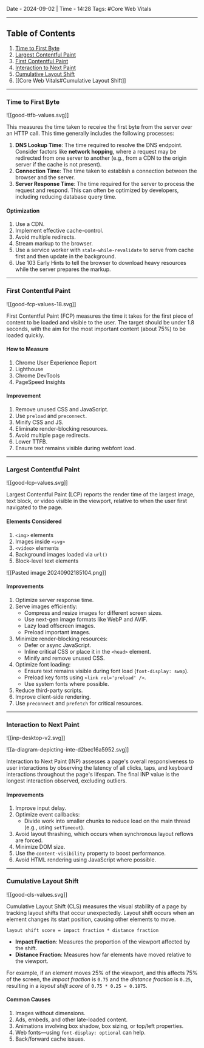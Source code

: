 Date - 2024-09-02  |  Time - 14:28
Tags: #Core Web Vitals

----
## Table of Contents

1. [Time to First Byte](#time-to-first-byte)
2. [Largest Contentful Paint](#largest-contentful-paint)
3. [First Contentful Paint](#first-contentful-paint)
4. [Interaction to Next Paint](#interaction-to-next-paint)
5. [Cumulative Layout Shift](#cumulative-layout-shift)
6. [[Core Web Vitals#Cumulative Layout Shift]]

---

### Time to First Byte

![[good-ttfb-values.svg]]

This measures the time taken to receive the first byte from the server over an HTTP call. This time generally includes the following processes:

1. **DNS Lookup Time**: The time required to resolve the DNS endpoint. Consider factors like **network hopping**, where a request may be redirected from one server to another (e.g., from a CDN to the origin server if the cache is not present).
2. **Connection Time**: The time taken to establish a connection between the browser and the server.
3. **Server Response Time**: The time required for the server to process the request and respond. This can often be optimized by developers, including reducing database query time.

#### Optimization

1. Use a CDN.
2. Implement effective cache-control.
3. Avoid multiple redirects.
4. Stream markup to the browser.
5. Use a service worker with `stale-while-revalidate` to serve from cache first and then update in the background.
6. Use 103 Early Hints to tell the browser to download heavy resources while the server prepares the markup.

---

### First Contentful Paint

![[good-fcp-values-18.svg]]

First Contentful Paint (FCP) measures the time it takes for the first piece of content to be loaded and visible to the user. The target should be under 1.8 seconds, with the aim for the most important content (about 75%) to be loaded quickly.

#### How to Measure

1. Chrome User Experience Report
2. Lighthouse
3. Chrome DevTools
4. PageSpeed Insights

#### Improvement

1. Remove unused CSS and JavaScript.
2. Use `preload` and `preconnect`.
3. Minify CSS and JS.
4. Eliminate render-blocking resources.
5. Avoid multiple page redirects.
6. Lower TTFB.
7. Ensure text remains visible during webfont load.

---

### Largest Contentful Paint

![[good-lcp-values.svg]]

Largest Contentful Paint (LCP) reports the render time of the largest image, text block, or video visible in the viewport, relative to when the user first navigated to the page.

#### Elements Considered

1. `<img>` elements
2. Images inside `<svg>`
3. `<video>` elements
4. Background images loaded via `url()`
5. Block-level text elements

![[Pasted image 20240902185104.png]]

#### Improvements

1. Optimize server response time.
2. Serve images efficiently:
   - Compress and resize images for different screen sizes.
   - Use next-gen image formats like WebP and AVIF.
   - Lazy load offscreen images.
   - Preload important images.
3. Minimize render-blocking resources:
   - Defer or async JavaScript.
   - Inline critical CSS or place it in the `<head>` element.
   - Minify and remove unused CSS.
4. Optimize font loading:
   - Ensure text remains visible during font load (`font-display: swap`).
   - Preload key fonts using `<link rel='preload' />`.
   - Use system fonts where possible.
5. Reduce third-party scripts.
6. Improve client-side rendering.
7. Use `preconnect` and `prefetch` for critical resources.

---

### Interaction to Next Paint

![[inp-desktop-v2.svg]]

![[a-diagram-depicting-inte-d2bec16a5952.svg]]

Interaction to Next Paint (INP) assesses a page's overall responsiveness to user interactions by observing the latency of all clicks, taps, and keyboard interactions throughout the page's lifespan. The final INP value is the longest interaction observed, excluding outliers.

#### Improvements

1. Improve input delay.
2. Optimize event callbacks:
   - Divide work into smaller chunks to reduce load on the main thread (e.g., using `setTimeout`).
3. Avoid layout thrashing, which occurs when synchronous layout reflows are forced.
4. Minimize DOM size.
5. Use the `content-visibility` property to boost performance.
6. Avoid HTML rendering using JavaScript where possible.

---

### Cumulative Layout Shift

![[good-cls-values.svg]]

Cumulative Layout Shift (CLS) measures the visual stability of a page by tracking layout shifts that occur unexpectedly. Layout shift occurs when an element changes its start position, causing other elements to move.

```
layout shift score = impact fraction * distance fraction
```


- **Impact Fraction**: Measures the proportion of the viewport affected by the shift.
- **Distance Fraction**: Measures how far elements have moved relative to the viewport.

For example, if an element moves 25% of the viewport, and this affects 75% of the screen, the _impact fraction_ is `0.75` and the _distance fraction_ is `0.25`, resulting in a _layout shift score_ of `0.75 * 0.25 = 0.1875`.

#### Common Causes

1. Images without dimensions.
2. Ads, embeds, and other late-loaded content.
3. Animations involving box shadow, box sizing, or top/left properties.
4. Web fonts—using `font-display: optional` can help.
5. Back/forward cache issues.

